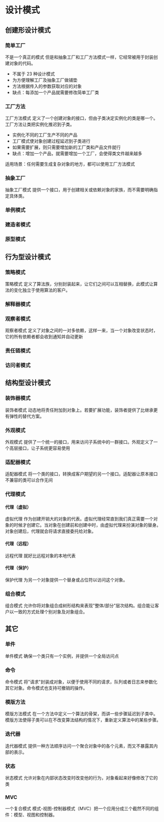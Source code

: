 # 设计模式

## 创建形设计模式

### 简单工厂

不是一个真正的模式 但是和抽象工厂和工厂方法模式一样，它经常被用于封装创建对象的代码。

- 不属于 23 种设计模式
- 为方便理解工厂及抽象工厂做铺垫
- 方法根据传入的参数获取对应的对象
- 缺点：每添加一个产品就需要修改简单工厂类

### 工厂方法

工厂方法模式 定义了一个创建对象的接口，但由子类决定实例化的类是哪一个。工厂方法让类把实例化推迟到子类。

- 实例化不同的工厂生产不同的产品
- 工厂模式使对象创建过程延迟到子类进行
- 如果需要扩展，则只需要增加新的工厂类和产品文件就行
- 缺点：增加一个产品，就需要增加一个工厂，会使得类文件越来越多

适用场景：任何需要生成复杂对象的地方，都可以使用工厂方法模式

### 抽象工厂

抽象工厂模式 提供一个接口，用于创建相关或依赖对象的家族，而不需要明确指定具体类。

### 单例模式

### 建造者模式

### 原型模式

## 行为型设计模式

### 策略模式
策略模式 定义了算法族，分别封装起来，让它们之间可以互相替换，此模式让算法的变化独立于使用算法的客户。

### 解释器模式

### 观察者模式

观察者模式 定义了对象之间的一对多依赖，这样一来，当一个对象改变状态时，它的所有依赖者都会收到通知并自动更新

### 责任链模式

### 访问者模式

## 结构型设计模式

### 装饰器模式

装饰者模式 动态地将责任附加到对象上。若要扩展功能，装饰者提供了比继承更有弹性的替代方案。

### 外观模式

外观模式 提供了一个统一的接口，用来访问子系统中的一群接口。外观定义了一个高层接口，让子系统更容易使用

### 适配器模式

适配器模式 将一个类的接口，转换成客户期望的另一个接口。适配器让原本接口不兼容的类可以合作无间

### 代理模式

#### 代理（虚拟）

虚拟代理 作为创建开销大的对象的代表。虚拟代理经常直到我们真正需要一个对象的时候才创建它。当对象在创建前和创建中时，由虚拟代理来扮演对象的替身。对象创建后，代理就会将请求直接委托给对象。

#### 代理（远程）

远程代理 就好比远程对象的本地代表

#### 代理（保护）

保护代理 为另一个对象提供一个替身或占位符以访问这个对象。

### 组合模式

组合模式 允许你将对象组合成树形结构来表现"整体/部分"层次结构。组合能让客户以一致的方式处理个别对象及对象组合。

## 其它

### 单件

单件模式 确保一个类只有一个实例，并提供一个全局访问点

### 命令

命令模式 将"请求"封装成对象，以便于使用不同的请求，队列或者日志来参数化其它对象。命令模式也支持可撤销的操作。

### 模版方法

模版方法模式 在一个方法中定义一个算法的骨架，而讲一些步骤延迟到子类中。模版方法使得子类可以在不改变算法结构的情况下，重新定义算法中的某些步骤。

### 迭代器
迭代器模式 提供一种方法顺序访问一个聚合对象中的各个元素，而又不暴露其内部的表示。

### 状态

状态模式 允许对象在内部状态改变时改变他的行为，对象看起来好像修改了它的类

### MVC

一个复合模式 模式-视图-控制器模式（MVC）把一个应用分成三个截然不同的组件：模型、视图和控制器。

